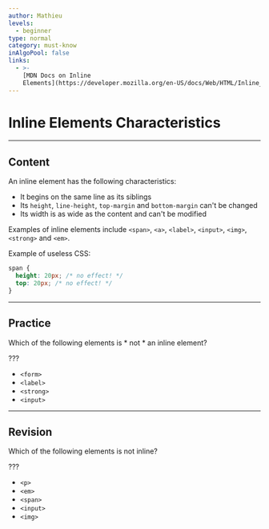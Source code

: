 ```yaml
---
author: Mathieu
levels:
  - beginner
type: normal
category: must-know
inAlgoPool: false
links:
  - >-
    [MDN Docs on Inline
    Elements](https://developer.mozilla.org/en-US/docs/Web/HTML/Inline_elemente){documentation}
---
```


# Inline Elements Characteristics


---

## Content

An inline element has the following characteristics:

* It begins on the same line as its siblings
* Its `height`, `line-height`, `top-margin` and `bottom-margin` can't be changed
* Its width is as wide as the content and can't be modified

Examples of inline elements include `<span>`, `<a>`, `<label>`, `<input>`, `<img>`, `<strong>` and `<em>`.

Example of useless CSS:

```css
span {
  height: 20px; /* no effect! */
  top: 20px; /* no effect! */
}

```


---

## Practice

Which of the following elements is * not * an inline element?

???

* `<form>`
* `<label>`
* `<strong>`
* `<input>`


---

## Revision

Which of the following elements is not inline?

???

* `<p>`
* `<em>`
* `<span>`
* `<input>`
* `<img>`
